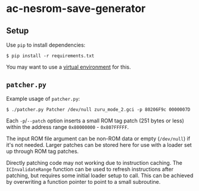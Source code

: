 # ac-nesrom-save-generator

## Setup

Use `pip` to install dependencies:

```
$ pip install -r requirements.txt
```

You may want to use a [virtual environment](https://virtualenv.pypa.io/en/stable/) for this.

## `patcher.py`

Example usage of `patcher.py`:

    $ ./patcher.py Patcher /dev/null zuru_mode_2.gci -p 80206F9c 0000007D

Each `-p`/`--patch` option inserts a small ROM tag patch (251 bytes or less) within
the address range `0x80000000` - `0x807FFFFF`.

The input ROM file argument can be non-ROM data or empty (`/dev/null`) if it's not needed.
Larger patches can be stored here for use with a loader set up through ROM tag patches.

Directly patching code may not working due to instruction caching.
The `ICInvalidateRange` function can be used to refresh instructions after patching, but
requires some initial loader setup to call. This can be achieved by overwriting a function
pointer to point to a small subroutine.
